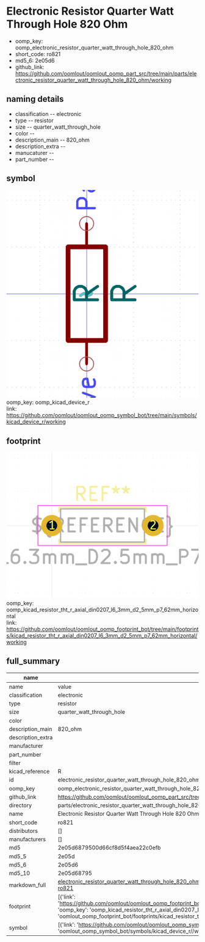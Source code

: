 # Electronic Resistor Quarter Watt Through Hole 820 Ohm

  
* oomp_key: oomp_electronic_resistor_quarter_watt_through_hole_820_ohm 
* short_code: ro821
* md5_6: 2e05d6  
* github_link: https://github.com/oomlout/oomlout_oomp_part_src/tree/main/parts/electronic_resistor_quarter_watt_through_hole_820_ohm/working  
## naming details
* classification -- electronic
* type -- resistor
* size -- quarter_watt_through_hole
* color -- 
* description_main -- 820_ohm
* description_extra -- 
* manucaturer -- 
* part_number -- 



## symbol

![](symbol/0/working/working_600.png)  
oomp_key: oomp_kicad_device_r  
link: https://github.com/oomlout/oomlout_oomp_symbol_bot/tree/main/symbols/kicad_device_r/working  

## footprint

![](footprint/0/working/working_600.png)  
oomp_key: oomp_kicad_resistor_tht_r_axial_din0207_l6_3mm_d2_5mm_p7_62mm_horizontal  
link: https://github.com/oomlout/oomlout_oomp_footprint_bot/tree/main/footprints/kicad_resistor_tht_r_axial_din0207_l6_3mm_d2_5mm_p7_62mm_horizontal/working  

## full_summary
| name | value | 
| --- | --- | 
| name | value | 
| classification | electronic | 
| type | resistor | 
| size | quarter_watt_through_hole | 
| color |  | 
| description_main | 820_ohm | 
| description_extra |  | 
| manufacturer |  | 
| part_number |  | 
| filter |  | 
| kicad_reference | R | 
| id | electronic_resistor_quarter_watt_through_hole_820_ohm | 
| oomp_key | oomp_electronic_resistor_quarter_watt_through_hole_820_ohm | 
| github_link | https://github.com/oomlout/oomlout_oomp_part_src/tree/main/parts/electronic_resistor_quarter_watt_through_hole_820_ohm/working | 
| directory | parts/electronic_resistor_quarter_watt_through_hole_820_ohm | 
| name | Electronic Resistor Quarter Watt Through Hole 820 Ohm | 
| short_code | ro821 | 
| distributors | [] | 
| manufacturers | [] | 
| md5 | 2e05d6879500d66cf8d5f4aea22c0efb | 
| md5_5 | 2e05d | 
| md5_6 | 2e05d6 | 
| md5_10 | 2e05d68795 | 
| markdown_full | [electronic_resistor_quarter_watt_through_hole_820_ohm](https://github.com/oomlout/oomlout_oomp_part_src/tree/main/parts/electronic_resistor_quarter_watt_through_hole_820_ohm/working)<br>[ro821](https://github.com/oomlout/oomlout_oomp_part_src/tree/main/parts/electronic_resistor_quarter_watt_through_hole_820_ohm/working)<br> | 
| footprint | [{'link': 'https://github.com/oomlout/oomlout_oomp_footprint_bot/tree/main/foootprntss/kicad_resistor_tht_r_axial_din0207_l6_3mm_d2_5mm_p7_62mm_horizontal', 'oomp_key': 'oomp_kicad_resistor_tht_r_axial_din0207_l6_3mm_d2_5mm_p7_62mm_horizontal', 'directory': 'oomlout_oomp_footprint_bot/footprints/kicad_resistor_tht_r_axial_din0207_l6_3mm_d2_5mm_p7_62mm_horizontal//working/working.kicad_mod'}] | 
| symbol | [{'link': 'https://github.com/oomlout/oomlout_oomp_symbol_bot/tree/main/symbols/kicad_device_r', 'oomp_key': 'oomp_kicad_device_r', 'directory': 'oomlout_oomp_symbol_bot/symbols/kicad_device_r//working/working.kicad_sym'}] | 
